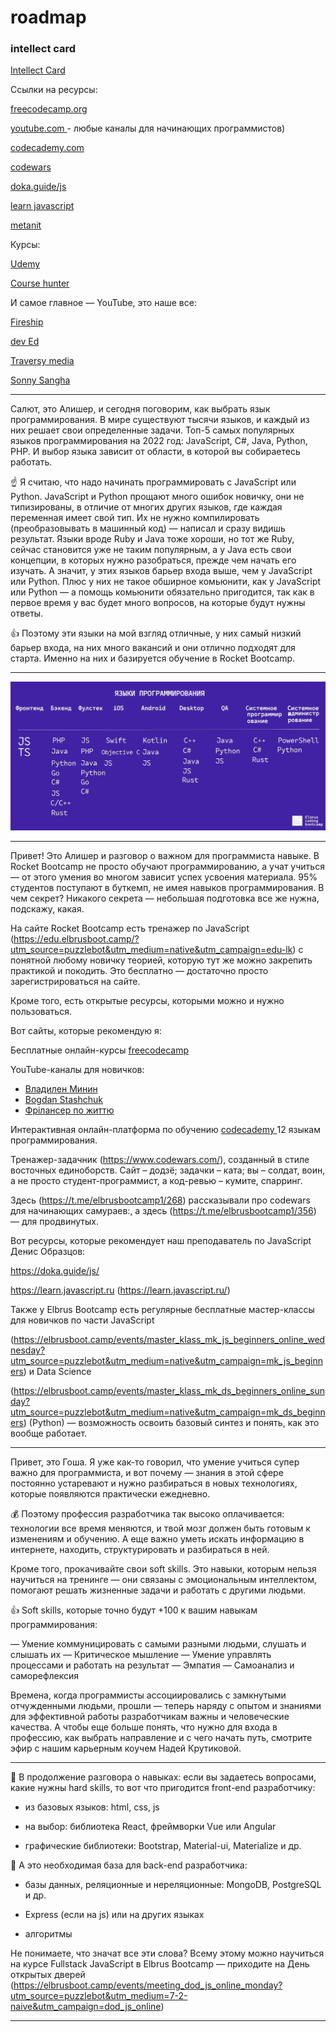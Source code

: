# roadmap

### intellect card

<a href="https://elbrus.notion.site/10-JavaScript-eb43491aee654e21b69b898635d90be6"> Intellect Card </a>

Ссылки на ресурсы:

<a href="https://www.freecodecamp.org"> freecodecamp.org </a>


<a href="http://youtube.com"> youtube.com </a> - любые каналы для начинающих программистов)

<a href="https://www.codecademy.com"> codecademy.com </a>

<a href="https://www.codewars.com"> codewars </a>

<a href="https://doka.guide/js"> doka.guide/js </a>

<a href="https://learn.javascript.ru"> learn javascript </a>

<a href="https://metanit.com"> metanit </a>

Курсы:

<a href="ttps://www.udemy.com"> Udemy </a>

<a href="https://coursehunter.net"> Course hunter </a>

И самое главное — YouTube, это наше все:

<a href="https://www.youtube.com/c/Fireship"> Fireship </a>

<a href="https://www.youtube.com/c/DevEd"> dev Ed </a>

<a href="https://www.youtube.com/c/TraversyMedia"> Traversy media </a>

<a href="https://www.youtube.com/c/SonnySangha"> Sonny Sangha </a>


--------------------------------------------------------


Салют, это Алишер, и сегодня поговорим, как выбрать язык программирования. В мире существуют тысячи языков, и каждый из них решает свои определенные задачи. Топ-5 самых популярных языков программирования на 2022 год: JavaScript, C#, Java, Python, PHP. И выбор языка зависит от области, в которой вы собираетесь работать.

 ☝ Я считаю, что надо начинать программировать с JavaScript или Python. JavaScript и Python прощают много ошибок новичку, они не типизированы, в отличие от многих других языков, где каждая переменная имеет свой тип. Их не нужно компилировать (преобразовывать в машинный код) — написал и сразу видишь результат. 
Языки вроде Ruby и Java тоже хороши, но тот же Ruby, сейчас становится уже не таким популярным, а у Java есть свои концепции, в которых нужно разобраться, прежде чем начать его изучать. А значит, у этих языков барьер входа выше, чем у JavaScript или Python. Плюс у них не такое обширное комьюнити, как у JavaScript или Python — а помощь комьюнити обязательно пригодится, так как в первое время у вас будет много вопросов, на которые будут нужны ответы.

👍 Поэтому эти языки на мой взгляд отличные, у них самый низкий барьер входа, на них много вакансий и они отлично подходят для старта. Именно на них и базируется обучение в Rocket Bootcamp.


-------------------------------------------------------

<img src="/roadmap.jpg">

-------------------------------------------------------


Привет! Это Алишер и разговор о важном для программиста навыке. В Rocket Bootcamp не просто обучают программированию, а учат учиться — от этого умения во многом зависит успех усвоения материала. 95% студентов поступают в буткемп, не имея навыков программирования. В чем секрет? Никакого секрета — небольшая подготовка все же нужна, подскажу, какая. 

На сайте Rocket Bootcamp есть тренажер по JavaScript (https://edu.elbrusboot.camp/?utm_source=puzzlebot&utm_medium=native&utm_campaign=edu-lk) с понятной любому новичку теорией, которую тут же можно закрепить практикой и покодить. Это бесплатно — достаточно просто зарегистрироваться на сайте. 

Кроме того, есть открытые ресурсы, которыми можно и нужно пользоваться.

Вот сайты, которые рекомендую я:

Бесплатные онлайн-курсы <a href="https://www.freecodecamp.org"> freecodecamp </a>

YouTube-каналы для новичков:

- <a href="https://www.youtube.com/playlist?list=PLqKQF2ojwm3l4oPjsB9chrJmlhZ-zOzWT"> Владилен Минин </a>
- <a href="https://www.youtube.com/watch?v=CxgOKJh4zWE"> Bogdan Stashchuk </a>
- <a href="https://www.youtube.com/c/FreelancerLifeStyle"> Фрілансер по життю </a>


Интерактивная онлайн-платформа по обучению <a href="https://www.codecademy.com"> codecademy </a> 12 языкам программирования.

Тренажер-задачник (https://www.codewars.com/), созданный в стиле восточных единоборств. Сайт – додзё; задачки – ката; вы – солдат, воин, а не просто студент-программист, а код-ревью – кумите, спарринг. 

Здесь (https://t.me/elbrusbootcamp1/268) рассказывали про codewars для начинающих самураев:, а здесь (https://t.me/elbrusbootcamp1/356) — для продвинутых.

Вот ресурсы, которые рекомендует наш преподаватель по JavaScript Денис Образцов:

https://doka.guide/js/ 

https://learn.javascript.ru (https://learn.javascript.ru/) 

Также у Elbrus Bootcamp есть регулярные бесплатные мастер-классы для новичков по части JavaScript 

(https://elbrusboot.camp/events/master_klass_mk_js_beginners_online_wednesday?utm_source=puzzlebot&utm_medium=native&utm_campaign=mk_js_beginners) и Data Science 

(https://elbrusboot.camp/events/master_klass_mk_ds_beginners_online_sunday?utm_source=puzzlebot&utm_medium=native&utm_campaign=mk_ds_beginners) (Python) — возможность освоить базовый синтез и понять, как это вообще работает.


--------------------------------------------------------------------

Привет, это Гоша. Я уже как-то говорил, что умение учиться супер важно для программиста, и вот почему — знания в этой сфере постоянно устаревают и нужно разбираться в новых технологиях, которые появляются практически ежедневно. 

💰 Поэтому профессия разработчика так высоко оплачивается: технологии все время меняются, и твой мозг должен быть готовым к изменениям и обучению. А еще важно уметь искать информацию в интернете, находить, структурировать и разбираться в ней.

Кроме того, прокачивайте свои soft skills. Это навыки, которым нельзя научиться на тренинге — они связаны с эмоциональным интеллектом, помогают решать жизненные задачи и работать с другими людьми.

👍 Soft skills, которые точно будут +100 к вашим навыкам программирования:

— Умение коммуницировать с самыми разными людьми, слушать и слышать их
— Критическое мышление 
— Умение управлять процессами и работать на результат
— Эмпатия
— Самоанализ и саморефлексия

Времена, когда программисты ассоциировались с замкнутыми отчужденными людьми, прошли — теперь наряду с опытом и знаниями для эффективной работы разработчикам важны и человеческие качества. А чтобы еще больше понять, что нужно для входа в профессию, как выбрать направление и с чего начать путь, смотрите эфир с нашим карьерным коучем Надей Крутиковой.


--------------------------------------------------------------------

💪 В продолжение разговора о навыках: если вы задаетесь вопросами, какие нужны hard skills, то вот что пригодится front-end разработчику:

- из базовых языков: html, css, js

- на выбор: библиотека React, фреймворки Vue или Angular

- графические библиотеки: Bootstrap, Material-ui, Materialize и др.

 💪 А это необходимая база для back-end разработчика:

- базы данных, реляционные и нереляционные: MongoDB, PostgreSQL и др.

- Express (если на js) или на других языках

- алгоритмы

Не понимаете, что значат все эти слова? Всему этому можно научиться на курсе Fullstack JavaScript в Elbrus Bootcamp — приходите на День открытых дверей (https://elbrusboot.camp/events/meeting_dod_js_online_monday?utm_source=puzzlebot&utm_medium=7-2-naive&utm_campaign=dod_js_online)

------------------------------------------------------------------

